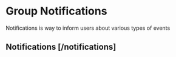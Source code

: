 <!-- include(data_structures.md) -->

# Group Notifications
Notifications is way to inform users about various types of events

## Notifications [/notifications]

<!-- include(show.md) -->
<!-- include(list.md) -->
<!-- include(create.md) -->
<!-- include(delete.md) -->
<!-- include(count.md) -->
<!-- include(update_read_at.md) -->
